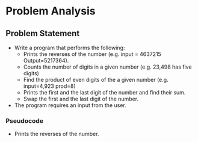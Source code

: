 # Problem Analysis 
## Problem Statement 
  * Write a program that performs the following:
    *  Prints the reverses of the number (e.g. input = 4637215 Output=5217364).
    *  Counts the number of digits in a given number (e.g. 23,498 has five digits)
    *   Find the product of even digits of the a given number (e.g. input=4,923 prod=8)
    *   Prints the first and the last digit of the number and find their sum.
    *   Swap the first and the last digit of the number.
  * The program requires an input from the user.

### Pseudocode 

* Prints the reverses of the number.

